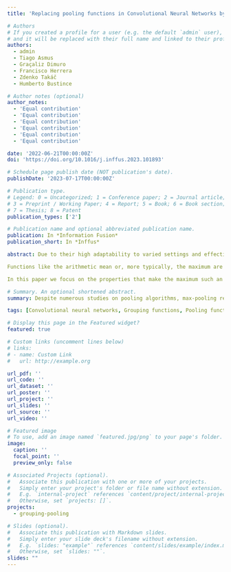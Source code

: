 ```yaml
---
title: 'Replacing pooling functions in Convolutional Neural Networks by linear combinations of increasing functions'

# Authors
# If you created a profile for a user (e.g. the default `admin` user), write the username (folder name) here
# and it will be replaced with their full name and linked to their profile.
authors:
  - admin
  - Tiago Asmus
  - Graçaliz Dimuro
  - Francisco Herrera
  - Zdenko Takáč
  - Humberto Bustince

# Author notes (optional)
author_notes:
  - 'Equal contribution'
  - 'Equal contribution'
  - 'Equal contribution'
  - 'Equal contribution'
  - 'Equal contribution'
  - 'Equal contribution'

date: '2022-06-21T00:00:00Z'
doi: 'https://doi.org/10.1016/j.inffus.2023.101893'

# Schedule page publish date (NOT publication's date).
publishDate: '2023-07-17T00:00:00Z'

# Publication type.
# Legend: 0 = Uncategorized; 1 = Conference paper; 2 = Journal article;
# 3 = Preprint / Working Paper; 4 = Report; 5 = Book; 6 = Book section;
# 7 = Thesis; 8 = Patent
publication_types: ['2']

# Publication name and optional abbreviated publication name.
publication: In *Information Fusion*
publication_short: In *Inffus*

abstract: Due to their high adaptability to varied settings and effective optimization algorithm, Convolutional Neural Networks (CNNs) have set the state-of-the-art on image processing jobs for the previous decade. CNNs work in a sequential fashion, alternating between extracting significant features from an input image and aggregating these features locally through “pooling” functions, in order to produce a more compact representation.

Functions like the arithmetic mean or, more typically, the maximum are commonly used to perform this downsampling operation. Despite the fact that many studies have been devoted to the development of alternative pooling algorithms, in practice, “max-pooling” still equals or exceeds most of these possibilities, and has become the standard for CNN construction.

In this paper we focus on the properties that make the maximum such an efficient solution in the context of CNN feature downsampling and propose its replacement by grouping functions, a family of functions that share those desirable properties. In order to adapt these functions to the context of CNNs, we present (a, b)-grouping functions, an extension of grouping functions to work with real valued data. We present different construction methods for (a, b)-grouping functions, and demonstrate their empirical applicability for replacing max-pooling by using them to replace the pooling function of many well-known CNN architectures, finding promising results.

# Summary. An optional shortened abstract.
summary: Despite numerous studies on pooling algorithms, max-pooling remains the standard choice in CNNs. In this work, we introduce (a, b)-grouping functions, an extension of grouping functions tailored for real-valued data in CNNs. We present various construction methods for (a, b)-grouping functions and empirically demonstrate their effectiveness by replacing max-pooling in popular CNN architectures, yielding promising results. Our findings highlight the potential of grouping functions as efficient alternatives to max-pooling in CNN feature downsampling.

tags: [Convolutional neural networks, Grouping functions, Pooling functions, Image classification]

# Display this page in the Featured widget?
featured: true

# Custom links (uncomment lines below)
# links:
# - name: Custom Link
#   url: http://example.org

url_pdf: ''
url_code: ''
url_dataset: ''
url_poster: ''
url_project: ''
url_slides: ''
url_source: ''
url_video: ''

# Featured image
# To use, add an image named `featured.jpg/png` to your page's folder.
image:
  caption: ''
  focal_point: ''
  preview_only: false

# Associated Projects (optional).
#   Associate this publication with one or more of your projects.
#   Simply enter your project's folder or file name without extension.
#   E.g. `internal-project` references `content/project/internal-project/index.md`.
#   Otherwise, set `projects: []`.
projects:
  - grouping-pooling

# Slides (optional).
#   Associate this publication with Markdown slides.
#   Simply enter your slide deck's filename without extension.
#   E.g. `slides: "example"` references `content/slides/example/index.md`.
#   Otherwise, set `slides: ""`.
slides: ""
---
```

